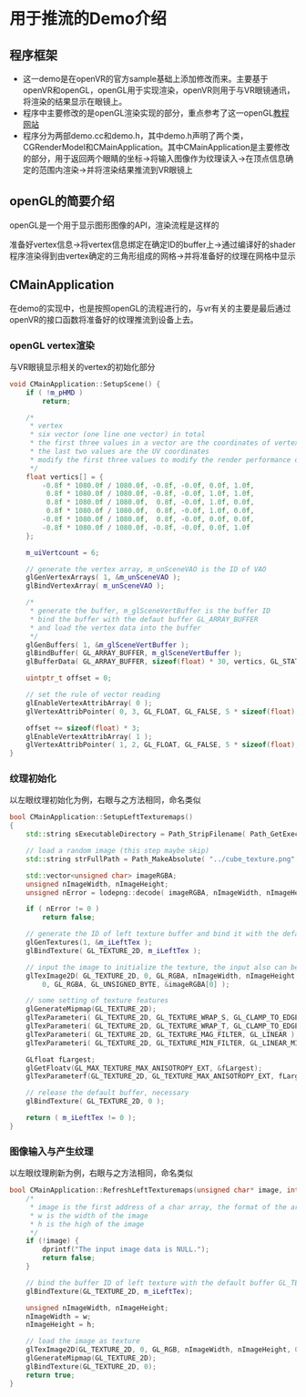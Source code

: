 # 用于推流的Demo介绍

## 程序框架
- 这一demo是在openVR的官方sample基础上添加修改而来。主要基于openVR和openGL，openGL用于实现渲染，openVR则用于与VR眼镜通讯，将渲染的结果显示在眼镜上。
- 程序中主要修改的是openGL渲染实现的部分，重点参考了这一openGL[教程网站](https://learnopengl.com/ "With a Title")
- 程序分为两部demo.cc和demo.h，其中demo.h声明了两个类，CGRenderModel和CMainApplication。其中CMainApplication是主要修改的部分，用于返回两个眼睛的坐标->将输入图像作为纹理读入->在顶点信息确定的范围内渲染->并将渲染结果推流到VR眼镜上

## openGL的简要介绍
openGL是一个用于显示图形图像的API，渲染流程是这样的

准备好vertex信息->将vertex信息绑定在确定ID的buffer上->通过编译好的shader程序渲染得到由vertex确定的三角形组成的网格->并将准备好的纹理在网格中显示

## CMainApplication
在demo的实现中，也是按照openGL的流程进行的，与vr有关的主要是最后通过openVR的接口函数将准备好的纹理推流到设备上去。

### openGL vertex渲染
与VR眼镜显示相关的vertex的初始化部分
```c++
void CMainApplication::SetupScene() {
	if ( !m_pHMD )
		return;

	/*
	 * vertex
	 * six vector (one line one vector) in total
	 * the first three values in a vector are the coordinates of vertex
	 * the last two values are the UV coordinates
	 * modify the first three values to modify the render performance of the image in the VR glasses
	 */
	float vertics[] = {
		-0.8f * 1080.0f / 1080.0f, -0.8f, -0.0f, 0.0f, 1.0f,
		 0.8f * 1080.0f / 1080.0f, -0.8f, -0.0f, 1.0f, 1.0f,
		 0.8f * 1080.0f / 1080.0f,  0.8f, -0.0f, 1.0f, 0.0f,
		 0.8f * 1080.0f / 1080.0f,  0.8f, -0.0f, 1.0f, 0.0f,
		-0.8f * 1080.0f / 1080.0f,  0.8f, -0.0f, 0.0f, 0.0f,
		-0.8f * 1080.0f / 1080.0f, -0.8f, -0.0f, 0.0f, 1.0f
	};

	m_uiVertcount = 6;

	// generate the vertex array, m_unSceneVAO is the ID of VAO
	glGenVertexArrays( 1, &m_unSceneVAO );
	glBindVertexArray( m_unSceneVAO );

	/*
	 * generate the buffer, m_glSceneVertBuffer is the buffer ID
	 * bind the buffer with the defaut buffer GL_ARRAY_BUFFER
	 * and load the vertex data into the buffer
	 */
	glGenBuffers( 1, &m_glSceneVertBuffer );
	glBindBuffer( GL_ARRAY_BUFFER, m_glSceneVertBuffer );
	glBufferData( GL_ARRAY_BUFFER, sizeof(float) * 30, vertics, GL_STATIC_DRAW);

	uintptr_t offset = 0;

	// set the rule of vector reading
	glEnableVertexAttribArray( 0 );
	glVertexAttribPointer( 0, 3, GL_FLOAT, GL_FALSE, 5 * sizeof(float), (const void *)offset);

	offset += sizeof(float) * 3;
	glEnableVertexAttribArray( 1 );
	glVertexAttribPointer( 1, 2, GL_FLOAT, GL_FALSE, 5 * sizeof(float), (const void *)offset);
}
```

### 纹理初始化
以左眼纹理初始化为例，右眼与之方法相同，命名类似
```c++
bool CMainApplication::SetupLeftTexturemaps()
{
	std::string sExecutableDirectory = Path_StripFilename( Path_GetExecutablePath() );

	// load a random image (this step maybe skip)
	std::string strFullPath = Path_MakeAbsolute( "../cube_texture.png", sExecutableDirectory );

	std::vector<unsigned char> imageRGBA;
	unsigned nImageWidth, nImageHeight;
	unsigned nError = lodepng::decode( imageRGBA, nImageWidth, nImageHeight, strFullPath.c_str() );

	if ( nError != 0 )
		return false;

	// generate the ID of left texture buffer and bind it with the default buffer GL_TEXTURE_2D
	glGenTextures(1, &m_iLeftTex );
	glBindTexture( GL_TEXTURE_2D, m_iLeftTex );

	// input the image to initialize the texture, the input also can be set as NULL
	glTexImage2D( GL_TEXTURE_2D, 0, GL_RGBA, nImageWidth, nImageHeight,
		0, GL_RGBA, GL_UNSIGNED_BYTE, &imageRGBA[0] );

	// some setting of texture features
	glGenerateMipmap(GL_TEXTURE_2D);
	glTexParameteri( GL_TEXTURE_2D, GL_TEXTURE_WRAP_S, GL_CLAMP_TO_EDGE );
	glTexParameteri( GL_TEXTURE_2D, GL_TEXTURE_WRAP_T, GL_CLAMP_TO_EDGE );
	glTexParameteri( GL_TEXTURE_2D, GL_TEXTURE_MAG_FILTER, GL_LINEAR );
	glTexParameteri( GL_TEXTURE_2D, GL_TEXTURE_MIN_FILTER, GL_LINEAR_MIPMAP_LINEAR );

	GLfloat fLargest;
	glGetFloatv(GL_MAX_TEXTURE_MAX_ANISOTROPY_EXT, &fLargest);
	glTexParameterf(GL_TEXTURE_2D, GL_TEXTURE_MAX_ANISOTROPY_EXT, fLargest);

	// release the default buffer, necessary
	glBindTexture( GL_TEXTURE_2D, 0 );

	return ( m_iLeftTex != 0 );
}
```

### 图像输入与产生纹理
以左眼纹理刷新为例，右眼与之方法相同，命名类似
```c++
bool CMainApplication::RefreshLeftTexturemaps(unsigned char* image, int w, int h) {
	/*
	 * image is the first address of a char array, the format of the array is r, g, b, r, g, b, ...
	 * w is the width of the image
	 * h is the high of the image
	 */
	if (!image) {
		dprintf("The input image data is NULL.");
		return false;
	}

	// bind the buffer ID of left texture with the default buffer GL_TEXTURE_2D
	glBindTexture(GL_TEXTURE_2D, m_iLeftTex);

	unsigned nImageWidth, nImageHeight;
	nImageWidth = w;
	nImageHeight = h;

	// load the image as texture
	glTexImage2D(GL_TEXTURE_2D, 0, GL_RGB, nImageWidth, nImageHeight, 0, GL_RGB, GL_UNSIGNED_BYTE, image);
	glGenerateMipmap(GL_TEXTURE_2D);
	glBindTexture(GL_TEXTURE_2D, 0);
	return true;
}
```

